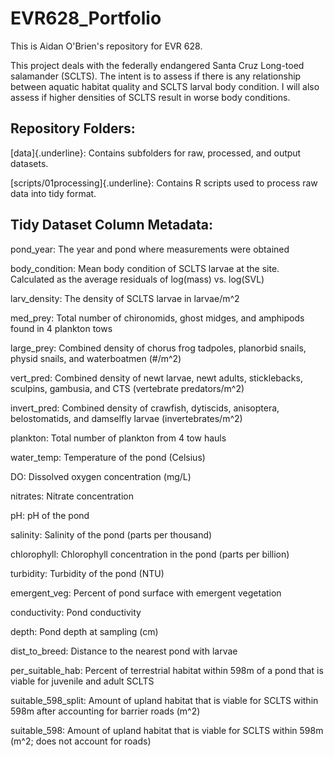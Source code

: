 # EVR628_Portfolio

This is Aidan O'Brien's repository for EVR 628.

This project deals with the federally endangered Santa Cruz Long-toed salamander (SCLTS). The intent is to assess if there is any relationship between aquatic habitat quality and SCLTS larval body condition. I will also assess if higher densities of SCLTS result in worse body conditions.

## Repository Folders:

[data]{.underline}: Contains subfolders for raw, processed, and output datasets.

[scripts/01processing]{.underline}: Contains R scripts used to process raw data into tidy format.

## Tidy Dataset Column Metadata:

pond_year: The year and pond where measurements were obtained

body_condition: Mean body condition of SCLTS larvae at the site. Calculated as the average residuals of log(mass) vs. log(SVL)

larv_density: The density of SCLTS larvae in larvae/m\^2

med_prey: Total number of chironomids, ghost midges, and amphipods found in 4 plankton tows

large_prey: Combined density of chorus frog tadpoles, planorbid snails, physid snails, and waterboatmen (#/m\^2)

vert_pred: Combined density of newt larvae, newt adults, sticklebacks, sculpins, gambusia, and CTS (vertebrate predators/m\^2)

invert_pred: Combined density of crawfish, dytiscids, anisoptera, belostomatids, and damselfly larvae (invertebrates/m\^2)

plankton: Total number of plankton from 4 tow hauls

water_temp: Temperature of the pond (Celsius)

DO: Dissolved oxygen concentration (mg/L)

nitrates: Nitrate concentration

pH: pH of the pond

salinity: Salinity of the pond (parts per thousand)

chlorophyll: Chlorophyll concentration in the pond (parts per billion)

turbidity: Turbidity of the pond (NTU)

emergent_veg: Percent of pond surface with emergent vegetation

conductivity: Pond conductivity

depth: Pond depth at sampling (cm)

dist_to_breed: Distance to the nearest pond with larvae

per_suitable_hab: Percent of terrestrial habitat within 598m of a pond that is viable for juvenile and adult SCLTS

suitable_598_split: Amount of upland habitat that is viable for SCLTS within 598m after accounting for barrier roads (m\^2)

suitable_598: Amount of upland habitat that is viable for SCLTS within 598m (m\^2; does not account for roads)
